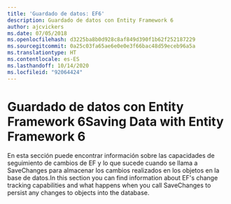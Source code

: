 ```yaml
---
title: 'Guardado de datos: EF6'
description: Guardado de datos con Entity Framework 6
author: ajcvickers
ms.date: 07/05/2018
ms.openlocfilehash: d3225ba8b0d928c8af849d390f1b62f252187229
ms.sourcegitcommit: 0a25c03fa65ae6e0e0e3f66bac48d59eceb96a5a
ms.translationtype: HT
ms.contentlocale: es-ES
ms.lasthandoff: 10/14/2020
ms.locfileid: "92064424"
---
```

# <a name="saving-data-with-entity-framework-6"></a><span data-ttu-id="d263a-103">Guardado de datos con Entity Framework 6</span><span class="sxs-lookup"><span data-stu-id="d263a-103">Saving Data with Entity Framework 6</span></span>

<span data-ttu-id="d263a-104">En esta sección puede encontrar información sobre las capacidades de seguimiento de cambios de EF y lo que sucede cuando se llama a SaveChanges para almacenar los cambios realizados en los objetos en la base de datos.</span><span class="sxs-lookup"><span data-stu-id="d263a-104">In this section you can find information about EF's change tracking capabilities and what happens when you call SaveChanges to persist any changes to objects into the database.</span></span>

